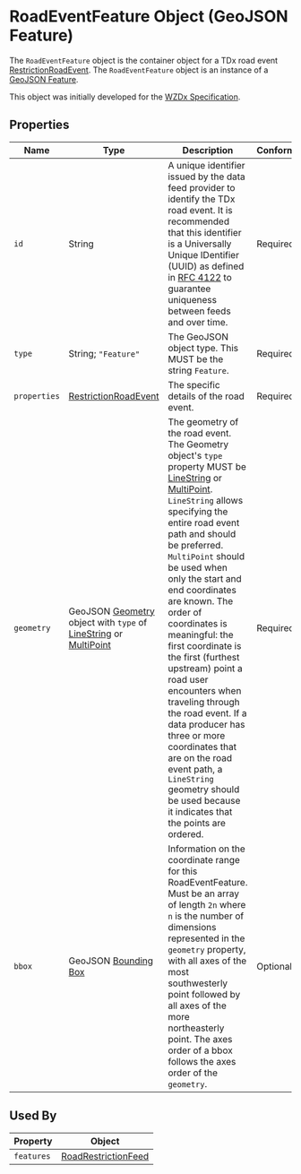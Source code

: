 # RoadEventFeature Object (GeoJSON Feature)
The `RoadEventFeature` object is the container object for a TDx road event [RestrictionRoadEvent](/spec-content/objects/RestrictionRoadEvent.md). The `RoadEventFeature` object is an instance of a [GeoJSON Feature](https://tools.ietf.org/html/rfc7946#section-3.2).

This object was initially developed for the [WZDx Specification](https://github.com/usdot-jpo-ode/wzdx).

## Properties
Name | Type | Description | Conformance | Notes
--- | --- | --- | --- | ---
`id` | String | A unique identifier issued by the data feed provider to identify the TDx road event. It is recommended that this identifier is a Universally Unique IDentifier (UUID) as defined in [RFC 4122](https://datatracker.ietf.org/doc/html/rfc4122) to guarantee uniqueness between feeds and over time. | Required | This is a GeoJSON property. 
`type` | String; `"Feature"` | The GeoJSON object type. This MUST be the string `Feature`. | Required | This is a GeoJSON property.
`properties` | [RestrictionRoadEvent](/spec-content/objects/RestrictionRoadEvent.md) | The specific details of the road event. | Required | This is a GeoJSON property.
`geometry` | GeoJSON [Geometry](https://tools.ietf.org/html/rfc7946#section-3.1) object with `type` of [LineString](https://tools.ietf.org/html/rfc7946#section-3.1.4) or [MultiPoint](https://tools.ietf.org/html/rfc7946#section-3.1.3) | The geometry of the road event. The Geometry object's `type` property MUST be [LineString](https://tools.ietf.org/html/rfc7946#section-3.1.4) or [MultiPoint](https://tools.ietf.org/html/rfc7946#section-3.1.3). `LineString` allows specifying the entire road event path and should be preferred. `MultiPoint` should be used when only the start and end coordinates are known. The order of coordinates is meaningful: the first coordinate is the first (furthest upstream) point a road user encounters when traveling through the road event. If a data producer has three or more coordinates that are on the road event path, a `LineString` geometry should be used because it indicates that the points are ordered. | Required | Feed producers should aim to provide a higher density of points for sections of roadways with curves so that data consumers can more easily match road events to their road network. This is a GeoJSON property.
`bbox` | GeoJSON [Bounding Box](https://tools.ietf.org/html/rfc7946#section-5) | Information on the coordinate range for this RoadEventFeature. Must be an array of length `2n` where `n` is the number of dimensions represented in the `geometry` property, with all axes of the most southwesterly point followed by all axes of the more northeasterly point.  The axes order of a bbox follows the axes order of the `geometry`. | Optional | This is a GeoJSON property.

## Used By
Property | Object
--- | ---
`features` | [RoadRestrictionFeed](/spec-content/objects/RoadRestrictionFeed.md)
